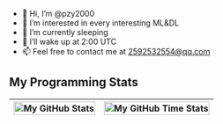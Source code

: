 - 👋 Hi, I’m @pzy2000
- 👀 I’m interested in every interesting ML&DL
- 🌱 I’m currently sleeping
- 💞️ I’ll wake up at 2:00 UTC
- 📫 Feel free to contact me at 2592532554@qq.com

## My Programming Stats
| <img align="center" width="100%" src="https://github-readme-stats.vercel.app/api?username=pzy2000&show_icons=true&theme=blue-green&count_private=false&include_all_commits=true&border_color=001F1E&text_color=09d672&icon_color=00C2C2&title_color=00F1E9&custom_title=My%20Stats" alt="My GitHub Stats" /> | <img align="center" width="100%" src="https://github-readme-stats.vercel.app/api/wakatime?username=pzy2000&theme=blue-green&border_color=001F1E&text_color=09d672&icon_color=00C2C2&title_color=00F1E9" alt="My GitHub Time Stats" /> |
| ------------- | ------------- |
